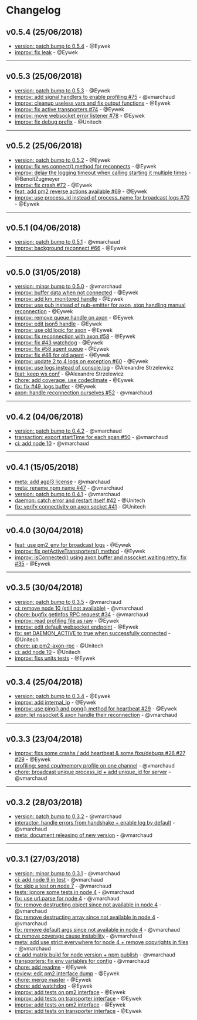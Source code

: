 # Changelog

## v0.5.4 (25/06/2018)
- [version: patch bump to 0.5.4](https://api.github.com/repos/keymetrics/pm2-io-agent/git/commits/fe2ab1b41bb9253f077c683339b33fec67cca385) - @Eywek
- [improv: fix leak](https://api.github.com/repos/keymetrics/pm2-io-agent/git/commits/fa9ecd9ebfa07da69f72920901bf77b33ee19dda) - @Eywek

---

## v0.5.3 (25/06/2018)
- [version: patch bump to 0.5.3](https://api.github.com/repos/keymetrics/pm2-io-agent/git/commits/9cc4354e83a9be29a46580d418dd40709d844815) - @Eywek
- [improv: add signal handlers to enable profiling #75](https://api.github.com/repos/keymetrics/pm2-io-agent/git/commits/711424b356f0cda85531ebd4bc62720f4c6f50af) - @vmarchaud
- [improv: cleanup useless vars and fix output functions](https://api.github.com/repos/keymetrics/pm2-io-agent/git/commits/c3ef347847f350166073f45adf27723b9bfc9211) - @Eywek
- [improv: fix active transporters #74](https://api.github.com/repos/keymetrics/pm2-io-agent/git/commits/0acf4142521676fc30d63888a3f07cd91e7a4dc9) - @Eywek
- [improv: move websocket error listener #78](https://api.github.com/repos/keymetrics/pm2-io-agent/git/commits/bb977bd6e6f1a2ccfb329b250ac56e21974d707c) - @Eywek
- [improv: fix debug prefix](https://api.github.com/repos/keymetrics/pm2-io-agent/git/commits/b619bf1c612cc5469cd159562317198342f14556) - @Unitech
---

## v0.5.2 (25/06/2018)
- [version: patch bump to 0.5.2](https://api.github.com/repos/keymetrics/pm2-io-agent/git/commits/24b70b2f6ba61232305bfb854e73e3d0f587b49e) - @Eywek
- [improv: fix ws connect() method for reconnects](https://api.github.com/repos/keymetrics/pm2-io-agent/git/commits/63e541dd1d6b755056e332b37966ad7b5c646069) - @Eywek
- [improv: delay the logging timeout when calling starting it multiple times](https://api.github.com/repos/keymetrics/pm2-io-agent/git/commits/df2940780b30b1d46549d0e567d632c5aa71922e) - @BenoitZugmeyer
- [improv: fix crash #72](https://api.github.com/repos/keymetrics/pm2-io-agent/git/commits/0ad1598dbec6489090e6ec23f25cbf3826d89c6a) - @Eywek
- [feat: add pm2 reverse actions available #69](https://api.github.com/repos/keymetrics/pm2-io-agent/git/commits/da042bfa41ab75391590d27f3ffbcfedbe948d84) - @Eywek
- [improv: use process_id instead of process_name for broadcast logs #70](https://api.github.com/repos/keymetrics/pm2-io-agent/git/commits/b16dab1dc8f08f4be85f240c534f4a0978f1fb6c) - @Eywek

---

## v0.5.1 (04/06/2018)
- [version: patch bump to 0.5.1](https://api.github.com/repos/keymetrics/pm2-io-agent/git/commits/1b0e099a50547c1a4ba5dcadeac1708653c106bf) - @vmarchaud
- [improv: background reconnect #66](https://api.github.com/repos/keymetrics/pm2-io-agent/git/commits/f493817fec55fd06afb276ce63333294842164de) - @Eywek

---

## v0.5.0 (31/05/2018)
- [version: minor bump to 0.5.0](https://api.github.com/repos/keymetrics/pm2-io-agent/git/commits/bc5547c0975171b2d93ad8038b41c07a97e90271) - @vmarchaud
- [improv: buffer data when not connected](https://api.github.com/repos/keymetrics/pm2-io-agent/git/commits/11dc96b6ef945347ee28bdb314cacca939f4988d) - @Eywek
- [improv: add km_monitored handle](https://api.github.com/repos/keymetrics/pm2-io-agent/git/commits/8b2a8c2a4b4d8d7dfa82222453c5f9645bcec0fd) - @Eywek
- [improv: use pub instead of pub-emitter for axon, stop handling manual reconnection](https://api.github.com/repos/keymetrics/pm2-io-agent/git/commits/a5b85d97d81856dd7853189e4401feec7026e0e5) - @Eywek
- [improv: remove queue handle on axon](https://api.github.com/repos/keymetrics/pm2-io-agent/git/commits/f25c07a7e178d10d2666d7b181105fd47b7694b6) - @Eywek
- [improv: edit json5 handle](https://api.github.com/repos/keymetrics/pm2-io-agent/git/commits/6a08dafa224ac6177eba46a7355f9bb2f737a10e) - @Eywek
- [improv: use old logic for axon](https://api.github.com/repos/keymetrics/pm2-io-agent/git/commits/733d4829cee5815a0ad04191710c691f9c7e3af2) - @Eywek
- [improv: fix reconnection with axon #58](https://api.github.com/repos/keymetrics/pm2-io-agent/git/commits/5f3dfd8b67b0b35d61a1e2e4dbe174cd36fb9805) - @Eywek
- [improv: fix #43 watchdog](https://api.github.com/repos/keymetrics/pm2-io-agent/git/commits/52ec50515a2fec77d0621b50dc471ecba5242c89) - @Eywek
- [improv: fix #58 agent queue](https://api.github.com/repos/keymetrics/pm2-io-agent/git/commits/f9770963a48f426fdc224fb9bbf23379f2eec4cc) - @Eywek
- [improv: fix #48 for old agent](https://api.github.com/repos/keymetrics/pm2-io-agent/git/commits/215a1188d186637aed0c86be7b977e86a89960e5) - @Eywek
- [improv: update 2 to 4 logs on exception #60](https://api.github.com/repos/keymetrics/pm2-io-agent/git/commits/d520a28d0f29965796ecd7fcdc21007c6a0ff492) - @Eywek
- [improv: use logs instead of console.log](https://api.github.com/repos/keymetrics/pm2-io-agent/git/commits/3ce5c3ba4a1382eb4b5a4f9a789acd90ae2a0fe5) - @Alexandre Strzelewicz
- [feat: keep ws conf](https://api.github.com/repos/keymetrics/pm2-io-agent/git/commits/964b834f1788491b75a536a2f8a275d1c1b9a3c8) - @Alexandre Strzelewicz
- [chore: add coverage, use codeclimate](https://api.github.com/repos/keymetrics/pm2-io-agent/git/commits/059ed419c93b13067c2bb4619d4a2b58516b1439) - @Eywek
- [fix: fix #49, logs buffer](https://api.github.com/repos/keymetrics/pm2-io-agent/git/commits/ebb54be3ff34ab0357a637316781156ca43aa9d4) - @Eywek
- [axon: handle reconnection ourselves #52](https://api.github.com/repos/keymetrics/pm2-io-agent/git/commits/c7dc5b33d3cce879fa0886a22d27019d8e2eb052) - @vmarchaud
---

## v0.4.2 (04/06/2018)
- [version: patch bump to 0.4.2](https://api.github.com/repos/keymetrics/pm2-io-agent/git/commits/551756d069a0c84e64cd5f7f5fbd635e6eb2abaa) - @vmarchaud
- [transaction: export startTime for each span #50](https://api.github.com/repos/keymetrics/pm2-io-agent/git/commits/521cbc3cbc4d8931cade0319dffdfd2be8a2aa8b) - @vmarchaud
- [ci: add node 10](https://api.github.com/repos/keymetrics/pm2-io-agent/git/commits/171edf61683282b350b7cc4525604093bf89f4ff) - @vmarchaud

---

## v0.4.1 (15/05/2018)
- [meta: add agpl3 license](https://api.github.com/repos/keymetrics/pm2-io-agent/git/commits/d0449fe6a729b8ef9741c0e4c4c14bf24bd7e978) - @vmarchaud
- [meta: rename npm name #47](https://api.github.com/repos/keymetrics/pm2-io-agent/git/commits/e710ad34eb41444965aff225cbdf021ce2494ff5) - @vmarchaud
- [version: patch bump to 0.4.1](https://api.github.com/repos/keymetrics/pm2-io-agent/git/commits/2f1f07c6b3d525641534095ca720de2784aa071c) - @vmarchaud
- [daemon: catch error and restart itself #42](https://api.github.com/repos/keymetrics/pm2-io-agent/git/commits/a722234e62d79d36ec3b6de21854f1e913ee4970) - @Unitech
- [fix: verify connectivity on axon socket #41](https://api.github.com/repos/keymetrics/pm2-io-agent/git/commits/b632712ea8f4cd08aa847611ffc23ff1f43b06a3) - @Unitech

---

## v0.4.0 (30/04/2018)
- [feat: use pm2_env for broadcast logs](https://api.github.com/repos/keymetrics/keymetrics-agent/git/commits/9978cea528b775f0811c39e3af52be8348dc3c55) - @Eywek
- [improv: fix getActiveTransporters() method](https://api.github.com/repos/keymetrics/keymetrics-agent/git/commits/f3811a662afcd9f1bc8277834b26596a523e86a6) - @Eywek
- [improv: isConnected() using axon buffer and nssocket waiting retry, fix #35](https://api.github.com/repos/keymetrics/keymetrics-agent/git/commits/d2e7d08c73bd5192e0dfd643eec78c30248b699d) - @Eywek

---

## v0.3.5 (30/04/2018)
- [version: patch bump to 0.3.5](https://api.github.com/repos/keymetrics/keymetrics-agent/git/commits/3c70564a3258f8d7f1319963a131814732f8c254) - @vmarchaud
- [ci: remove node 10 (still not available)](https://api.github.com/repos/keymetrics/keymetrics-agent/git/commits/45e34487b24fdc1ff72ea9c821cd1cff97e8706c) - @vmarchaud
- [chore: bugfix getInfos RPC request #34](https://api.github.com/repos/keymetrics/keymetrics-agent/git/commits/fe3754bf8f859a690caf47377ae6d6f374a03db9) - @vmarchaud
- [improv: read profiling file as raw](https://api.github.com/repos/keymetrics/keymetrics-agent/git/commits/28e82813bd8b8033c0bd4f8e5c042442219f3ab6) - @Eywek
- [improv: edit default websocket endpoint](https://api.github.com/repos/keymetrics/keymetrics-agent/git/commits/e64f49f5dc0978215dabbc9836251a2bf28d0447) - @Eywek
- [fix: set DAEMON_ACTIVE to true when successfully connected](https://api.github.com/repos/keymetrics/keymetrics-agent/git/commits/ddf44f3358c41480d9cf63f66e14fa1ad7525982) - @Unitech
- [chore: up pm2-axon-rpc](https://api.github.com/repos/keymetrics/keymetrics-agent/git/commits/c5ad2a2aee45b54a4aa608d838f0eb5eec121983) - @Unitech
- [ci: add node 10](https://api.github.com/repos/keymetrics/keymetrics-agent/git/commits/f21612599911ef6416e054597e62d797ff63ce76) - @Unitech
- [improv: fixs units tests](https://api.github.com/repos/keymetrics/keymetrics-agent/git/commits/5a5dbaf71e3fa49ef0287e300f1e15af037b556c) - @Eywek

---

## v0.3.4 (25/04/2018)
- [version: patch bump to 0.3.4](https://api.github.com/repos/keymetrics/keymetrics-agent/git/commits/c75c4c4e665acd6a1a4f373f3ca334d9269ddbaf) - @Eywek
- [improv: add internal_ip](https://api.github.com/repos/keymetrics/keymetrics-agent/git/commits/ebb8e1a66cf1cdcec31be00dd870e910f45c992a) - @Eywek
- [improv: use ping() and pong() method for heartbeat #29](https://api.github.com/repos/keymetrics/keymetrics-agent/git/commits/3e186fbd6ac6ad78b4ff584f8e609b44d44e4144) - @Eywek
- [axon: let nssocket & axon handle their reconnection](https://api.github.com/repos/keymetrics/keymetrics-agent/git/commits/44945600f1e613ceb49477c936c5f9809e696818) - @vmarchaud

---

## v0.3.3 (23/04/2018)
- [improv: fixs some crashs / add heartbeat & some fixs/debugs #26 #27 #29](https://api.github.com/repos/keymetrics/keymetrics-agent/git/commits/8866f1ee6d4b834a8c86875225ac307940ee136e) - @Eywek
- [profiling: send cpu/memory profile on one channel](https://api.github.com/repos/keymetrics/keymetrics-agent/git/commits/76d7e7337bafb84c3db0414cf57413fa4ec4ee10) - @vmarchaud
- [chore: broadcast unique process_id + add unique_id for server](https://api.github.com/repos/keymetrics/keymetrics-agent/git/commits/7e8dc512bce304fdb126d594d822c180691993ec) - @vmarchaud

---

## v0.3.2 (28/03/2018)
- [version: patch bump to 0.3.2](https://api.github.com/repos/keymetrics/keymetrics-agent/git/commits/aa4e7ad5f214faddd4e00a3cbc28f2bc73764ede) - @vmarchaud
- [interactor: handle errors from handshake + enable log by default](https://api.github.com/repos/keymetrics/keymetrics-agent/git/commits/36bfac7162c1f6a0b13be45f56acb6481972dbd4) - @vmarchaud
- [meta: document releasing of new version](https://api.github.com/repos/keymetrics/keymetrics-agent/git/commits/36a130847ec3a6cbbcd1bfe2aeeff1e6d416e861) - @vmarchaud

---

## v0.3.1 (27/03/2018)
- [version: minor bump to 0.3.1](https://api.github.com/repos/keymetrics/keymetrics-agent/git/commits/9dd93ff6c918e8de1939195c55f43b7cf2421b9f) - @vmarchaud
- [ci: add node 9 in test](https://api.github.com/repos/keymetrics/keymetrics-agent/git/commits/0c4e9a154fc5644afd3d0e8117c322b37fce6462) - @vmarchaud
- [fix: skip a test on node 7](https://api.github.com/repos/keymetrics/keymetrics-agent/git/commits/8660ec5a512f9591fc892df5360e3307552f1b0e) - @vmarchaud
- [tests: ignore some tests in node 4](https://api.github.com/repos/keymetrics/keymetrics-agent/git/commits/f4b0b96793a1a1336f98305cf911319bdf4cd2ed) - @vmarchaud
- [fix: use url.parse for node 4](https://api.github.com/repos/keymetrics/keymetrics-agent/git/commits/f591f439580a293fd3779e9ce95641502beae243) - @vmarchaud
- [fix: remove destructing object since not available in node 4](https://api.github.com/repos/keymetrics/keymetrics-agent/git/commits/e95695aec1d4105b6806a834111eed628c8ac80a) - @vmarchaud
- [fix: remove destructing array since not available in node 4](https://api.github.com/repos/keymetrics/keymetrics-agent/git/commits/8182ddab9e74572aa543704b5f0026d7ae95d91a) - @vmarchaud
- [fix: remove default args since not available in node 4](https://api.github.com/repos/keymetrics/keymetrics-agent/git/commits/a754aeeac463dd69eb3b3ef063409bf695c106f3) - @vmarchaud
- [ci: remove coverage cause instability](https://api.github.com/repos/keymetrics/keymetrics-agent/git/commits/4a588be281ad24bad13d61fd6e7619bd1d7bd96f) - @vmarchaud
- [meta: add use strict everywhere for node 4 + remove copyrights in files](https://api.github.com/repos/keymetrics/keymetrics-agent/git/commits/b91b3dff271a2224b658ec0d614300985f3802a2) - @vmarchaud
- [ci: add matrix build for node version + npm publish](https://api.github.com/repos/keymetrics/keymetrics-agent/git/commits/6be996dd05c4610afc85b5053f5b4486560cae06) - @vmarchaud
- [transporters: fix env variables for config](https://api.github.com/repos/keymetrics/keymetrics-agent/git/commits/259ef096fd9f80ccc8cf50a10126b374a0b152a0) - @vmarchaud
- [chore: add readme](https://api.github.com/repos/keymetrics/keymetrics-agent/git/commits/ac504b51a05a822233fc6c14ffb40c20f3384bd1) - @Eywek
- [review: edit pm2 interface dump](https://api.github.com/repos/keymetrics/keymetrics-agent/git/commits/6257bf1b897c5b3c07abbd2d291509872fa11aee) - @Eywek
- [chore: merge master](https://api.github.com/repos/keymetrics/keymetrics-agent/git/commits/8ee95daf2635c57e92480256cf1a52e4905a46d6) - @Eywek
- [chore: add watchdog](https://api.github.com/repos/keymetrics/keymetrics-agent/git/commits/6b2514d998ea77bc9fb954827f4b58dc80252872) - @Eywek
- [improv: add tests on pm2 interface](https://api.github.com/repos/keymetrics/keymetrics-agent/git/commits/f3836ef343e488271abf65d59449493ec5649f20) - @Eywek
- [improv: add tests on transporter interface](https://api.github.com/repos/keymetrics/keymetrics-agent/git/commits/98c32c51ed36fe8dc695aa551e677ae38f6abcf4) - @Eywek
- [improv: add tests on pm2 interface](https://api.github.com/repos/keymetrics/keymetrics-agent/git/commits/4f10759706a53f4b503c409123a77c3e32d847cf) - @Eywek
- [improv: add tests on transporter interface](https://api.github.com/repos/keymetrics/keymetrics-agent/git/commits/8c07a09acacb68aedd15e91a26c2a52f547e750b) - @Eywek
